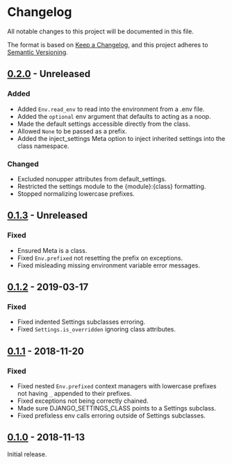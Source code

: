 # Changelog

All notable changes to this project will be documented in this file.

The format is based on [Keep a Changelog](https://keepachangelog.com/),
and this project adheres to [Semantic Versioning](https://semver.org/).

## [0.2.0] - Unreleased

### Added

- Added `Env.read_env` to read into the environment from a .env file.
- Added the `optional` env argument that defaults to acting as a noop.
- Made the default settings accessible directly from the class.
- Allowed `None` to be passed as a prefix.
- Added the inject_settings Meta option to inject inherited settings into the
  class namespace.

### Changed

- Excluded nonupper attributes from default_settings.
- Restricted the settings module to the {module}:{class} formatting.
- Stopped normalizing lowercase prefixes.

## [0.1.3] - Unreleased

### Fixed

- Ensured Meta is a class.
- Fixed `Env.prefixed` not resetting the prefix on exceptions.
- Fixed misleading missing environment variable error messages.

## [0.1.2] - 2019-03-17

### Fixed

- Fixed indented Settings subclasses erroring.
- Fixed `Settings.is_overridden` ignoring class attributes.

## [0.1.1] - 2018-11-20

### Fixed

- Fixed nested `Env.prefixed` context managers with lowercase prefixes not
  having `_` appended to their prefixes.
- Fixed exceptions not being correctly chained.
- Made sure DJANGO_SETTINGS_CLASS points to a Settings subclass.
- Fixed prefixless env calls erroring outside of Settings subclasses.

## [0.1.0] - 2018-11-13

Initial release.

[0.2.0]: https://github.com/orlnub123/django-class-settings/compare/0.1.0...master
[0.1.3]: https://github.com/orlnub123/django-class-settings/compare/0.1.2...release/0.1
[0.1.2]: https://github.com/orlnub123/django-class-settings/releases/tag/0.1.2
[0.1.1]: https://github.com/orlnub123/django-class-settings/releases/tag/0.1.1
[0.1.0]: https://github.com/orlnub123/django-class-settings/releases/tag/0.1.0
